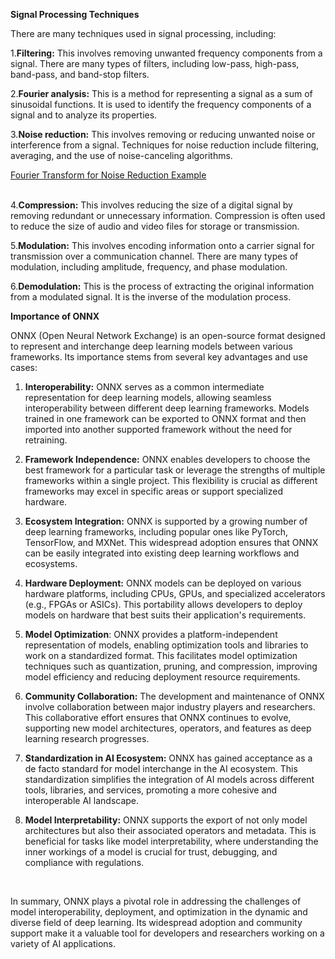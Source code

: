 **Signal Processing Techniques**
<br>

There are many techniques used in signal processing, including:
<br>

1.**Filtering:** This involves removing unwanted frequency components from a signal. There are many types of filters, including low-pass, high-pass, band-pass, and band-stop filters.

2.**Fourier analysis:** This is a method for representing a signal as a sum of sinusoidal functions. It is used to identify the frequency components of a signal and to analyze its properties.

3.**Noise reduction:** This involves removing or reducing unwanted noise or interference from a signal. Techniques for noise reduction include filtering, averaging, and the use of noise-canceling algorithms.

<a href="https://github.com/Arunprasath2003/Fourier_Transform_for_Noise_Reduction">
Fourier Transform for Noise Reduction Example
</a>
<br>
<br>

4.**Compression:** This involves reducing the size of a digital signal by removing redundant or unnecessary information. Compression is often used to reduce the size of audio and video files for storage or transmission.

5.**Modulation:** This involves encoding information onto a carrier signal for transmission over a communication channel. There are many types of modulation, including amplitude, frequency, and phase modulation.

6.**Demodulation:** This is the process of extracting the original information from a modulated signal. It is the inverse of the modulation process.
<br>

**Importance of ONNX**
<br>

ONNX (Open Neural Network Exchange) is an open-source format designed to represent and interchange deep learning models between various frameworks. Its importance stems from several key advantages and use cases:

1. **Interoperability:** ONNX serves as a common intermediate representation for deep learning models, allowing seamless interoperability between different deep learning frameworks. Models trained in one framework can be exported to ONNX format and then imported into another supported framework without the need for retraining.

2. **Framework Independence:** ONNX enables developers to choose the best framework for a particular task or leverage the strengths of multiple frameworks within a single project. This flexibility is crucial as different frameworks may excel in specific areas or support specialized hardware.

3. **Ecosystem Integration:** ONNX is supported by a growing number of deep learning frameworks, including popular ones like PyTorch, TensorFlow, and MXNet. This widespread adoption ensures that ONNX can be easily integrated into existing deep learning workflows and ecosystems.

4. **Hardware Deployment:** ONNX models can be deployed on various hardware platforms, including CPUs, GPUs, and specialized accelerators (e.g., FPGAs or ASICs). This portability allows developers to deploy models on hardware that best suits their application's requirements.

5. **Model Optimization**: ONNX provides a platform-independent representation of models, enabling optimization tools and libraries to work on a standardized format. This facilitates model optimization techniques such as quantization, pruning, and compression, improving model efficiency and reducing deployment resource requirements.

6. **Community Collaboration:** The development and maintenance of ONNX involve collaboration between major industry players and researchers. This collaborative effort ensures that ONNX continues to evolve, supporting new model architectures, operators, and features as deep learning research progresses.

7. **Standardization in AI Ecosystem:** ONNX has gained acceptance as a de facto standard for model interchange in the AI ecosystem. This standardization simplifies the integration of AI models across different tools, libraries, and services, promoting a more cohesive and interoperable AI landscape.

8. **Model Interpretability:** ONNX supports the export of not only model architectures but also their associated operators and metadata. This is beneficial for tasks like model interpretability, where understanding the inner workings of a model is crucial for trust, debugging, and compliance with regulations.
<br>

In summary, ONNX plays a pivotal role in addressing the challenges of model interoperability, deployment, and optimization in the dynamic and diverse field of deep learning. Its widespread adoption and community support make it a valuable tool for developers and researchers working on a variety of AI applications.
